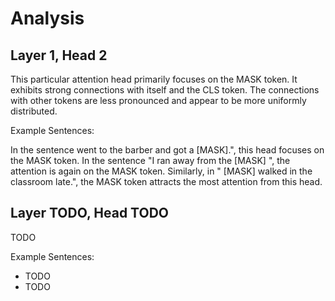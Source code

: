# Analysis

## Layer 1, Head 2

This particular attention head primarily focuses on the MASK token. It exhibits strong connections with itself and the CLS token. The connections with other tokens are less pronounced and appear to be more uniformly distributed.

Example Sentences:

In the sentence went to the barber and got a [MASK].", this head focuses on the MASK token.
In the sentence "I ran away from the [MASK] ", the attention is again on the MASK token.
Similarly, in " [MASK] walked in the classroom late.", the MASK token attracts the most attention from this head.

## Layer TODO, Head TODO

TODO

Example Sentences:

- TODO
- TODO
